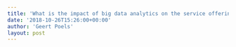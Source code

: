 ```yaml
---
title: 'What is the impact of big data analytics on the service offering, business model and business processes of manufacturing companies that already invested in lean manufacturing? (Simon Schelstraete)'
date: '2018-10-26T15:26:00+00:00'
author: 'Geert Poels'
layout: post
---
```


